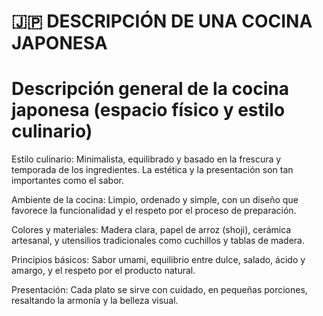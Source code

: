 # 🇯🇵 DESCRIPCIÓN DE UNA COCINA JAPONESA

# Descripción general de la cocina japonesa (espacio físico y estilo culinario)

Estilo culinario: Minimalista, equilibrado y basado en la frescura y temporada de los ingredientes. La estética y la presentación son tan importantes como el sabor.

Ambiente de la cocina: Limpio, ordenado y simple, con un diseño que favorece la funcionalidad y el respeto por el proceso de preparación.

Colores y materiales: Madera clara, papel de arroz (shoji), cerámica artesanal, y utensilios tradicionales como cuchillos y tablas de madera.

Principios básicos: Sabor umami, equilibrio entre dulce, salado, ácido y amargo, y el respeto por el producto natural.

Presentación: Cada plato se sirve con cuidado, en pequeñas porciones, resaltando la armonía y la belleza visual.